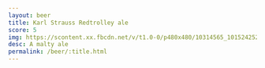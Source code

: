```yaml
---
layout: beer
title: Karl Strauss Redtrolley ale
score: 5
img: https://scontent.xx.fbcdn.net/v/t1.0-0/p480x480/10314565_10152425240463745_1300237400658400717_n.jpg?oh=84b71bfc9eb176c1707b81dfe38d6fd2&oe=5874CC58
desc: A malty ale
permalink: /beer/:title.html
---
```

